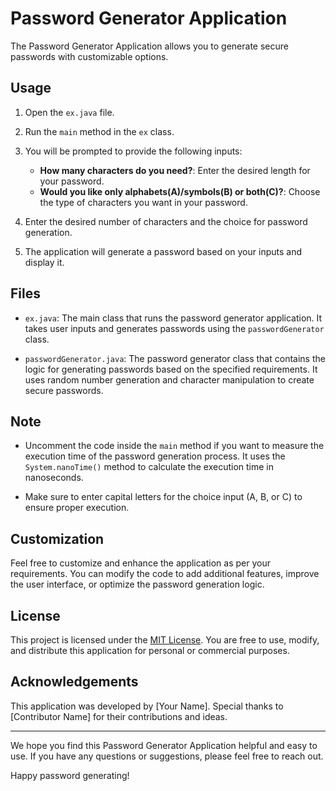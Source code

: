 # Password Generator Application

The Password Generator Application allows you to generate secure passwords with customizable options.

## Usage

1. Open the `ex.java` file.

2. Run the `main` method in the `ex` class.

3. You will be prompted to provide the following inputs:
   - **How many characters do you need?**: Enter the desired length for your password.
   - **Would you like only alphabets(A)/symbols(B) or both(C)?**: Choose the type of characters you want in your password.

4. Enter the desired number of characters and the choice for password generation.

5. The application will generate a password based on your inputs and display it.

## Files

- `ex.java`: The main class that runs the password generator application. It takes user inputs and generates passwords using the `passwordGenerator` class.

- `passwordGenerator.java`: The password generator class that contains the logic for generating passwords based on the specified requirements. It uses random number generation and character manipulation to create secure passwords.

## Note

- Uncomment the code inside the `main` method if you want to measure the execution time of the password generation process. It uses the `System.nanoTime()` method to calculate the execution time in nanoseconds.

- Make sure to enter capital letters for the choice input (A, B, or C) to ensure proper execution.

## Customization

Feel free to customize and enhance the application as per your requirements. You can modify the code to add additional features, improve the user interface, or optimize the password generation logic.

## License

This project is licensed under the [MIT License](LICENSE). You are free to use, modify, and distribute this application for personal or commercial purposes.

## Acknowledgements

This application was developed by [Your Name]. Special thanks to [Contributor Name] for their contributions and ideas.

---

We hope you find this Password Generator Application helpful and easy to use. If you have any questions or suggestions, please feel free to reach out.

Happy password generating!
